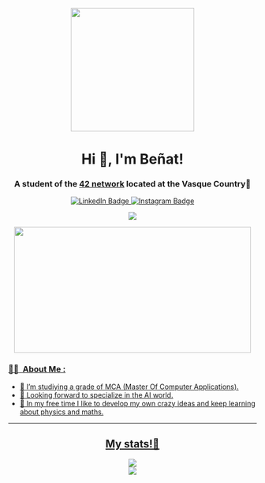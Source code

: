 <p align="center"><img src="https://media.giphy.com/media/gjrYDwbjnK8x36xZIO/giphy.gif" width="250" height "130"/></p>
<h1 align="center">Hi 👋, I'm Beñat!</h1>
<h3 align="center">A student of the  <a href="https://www.42network.org/">42 network</a> located at the Vasque Country📌</h3>

<p align="center">
    <a id="linkedin" href="https://www.linkedin.com/in/benatcastro/">
        <img src="https://img.shields.io/badge/LinkedIn-blue?style=for-the-badge&logo=linkedin&logoColor=white" alt="LinkedIn Badge"/>
    <a id="instagram" href="https://www.instagram.com/benaatt__/">
        <img src="https://img.shields.io/badge/Instagram-C13584?style=for-the-badge&logo=Instagram&logoColor=white" alt="Instagram Badge">
    <p align="center"><img src="https://komarev.com/ghpvc/?username=benatcastro&style=for-the-badge"></p>
</p>

<p align="center"><img align="center" src="https://media.giphy.com/media/FqdGGgugkC4Xm/giphy.gif" width="480" height="255" /></p>

### :woman_technologist: &nbsp;About Me :
    
- 📖 I’m studiying a grade of MCA (Master Of Computer Applications).
- 🔭 Looking forward to specialize in the AI world.
- 🧠 In my free time I like to develop my own crazy ideas and keep learning about physics and maths.

---

<div id="stats" align="center">
    <h2>My stats!🚀</h2>
    <div id="stats_1">
        <img src="https://github-readme-stats.vercel.app/api?username=benatcastro&show_icons=true&theme=radical&hide_border=true&bg_color=0D1117" />
    </div>
    <div id="streak">
        <img src="http://github-readme-streak-stats.herokuapp.com?user=benatcastro&theme=radical&hide_border=true&background=0D1117" />
    </div>
</div>




